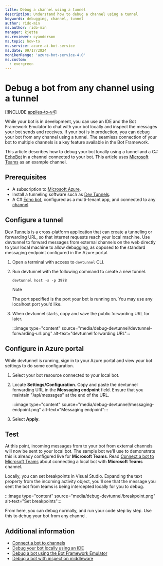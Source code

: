 ```yaml
---
title: Debug a channel using a tunnel
description: Understand how to debug a channel using a tunnel
keywords: debugging, channel, tunnel
author: rido-min
ms.author: rido-min
manager: kjette
ms.reviewer: cyanderson
ms.topic: how-to
ms.service: azure-ai-bot-service
ms.date: 09/17/2024
monikerRange: 'azure-bot-service-4.0'
ms.custom:
  - evergreen
---
```


# Debug a bot from any channel using a tunnel

[!INCLUDE [applies-to-v4](includes/applies-to-v4-current.md)]

While your bot is in development, you can use an IDE and the Bot Framework Emulator to chat with your bot locally and inspect the messages your bot sends and receives.
If your bot is in production, you can debug your bot from any channel using a tunnel. The seamless connection of your bot to multiple channels is a key feature available in the Bot Framework.

This article describes how to debug your bot locally using a tunnel and a C# [EchoBot](https://github.com/microsoft/BotBuilder-Samples/tree/main/samples/csharp_dotnetcore/02.echo-bot) in a channel connected to your bot. This article uses [Microsoft Teams](channel-connect-teams.md) as an example channel.


## Prerequisites

- A subscription to [Microsoft Azure](https://azure.microsoft.com/).
- Install a tunneling software such as [Dev Tunnels](https://aka.ms/devtunnels).
- A C# [Echo bot](https://github.com/microsoft/BotBuilder-Samples/tree/main/samples/csharp_dotnetcore/02.echo-bot), configured as a multi-tenant app, and connected to any [channel](bot-service-manage-channels.md).

## Configure a tunnel

[Dev Tunnels](https://aka.ms/devtunnels) is a cross-platform application that can create a tunneling or forwarding URL, so that internet requests reach your local machine. Use devtunnel to forward messages from external channels on the web directly to your local machine to allow debugging, as opposed to the standard messaging endpoint configured in the Azure portal.

1. Open a terminal with access to `devtunnel` CLI.

1. Run devtunnel with the following command to create a new tunnel.

    ```console
    devtunnel host -a -p 3978
    ```

    > [!NOTE]
    > The port specified is the port your bot is running on. You may use any localhost port you'd like.


1. When devtunnel starts, copy and save the public forwarding URL for later.

   :::image type="content" source="media/debug-devtunnel/devtunnel-forwarding-url.png" alt-text="devtunnel forwarding URL":::

## Configure in Azure portal

While devtunnel is running, sign in to your Azure portal and view your bot settings to do some configuration.

1. Select your bot resource connected to your local bot.

1. Locate **Settings/Configuration**. Copy and paste the devtunnel forwarding URL in the **Messaging endpoint** field. Ensure that you maintain "/api/messages" at the end of the URL.

   :::image type="content" source="media/debug-devtunnel/messaging-endpoint.png" alt-text="Messaging endpoint":::

1. Select **Apply**.

## Test

At this point, incoming messages from to your bot from external channels will now be sent to your local bot. The sample bot we'll use to demonstrate this is already configured live for **Microsoft Teams**. Read [Connect a bot to Microsoft Teams](channel-connect-teams.md) about connecting a local bot with **Microsoft Teams** channel.

Locally, you can set breakpoints in Visual Studio. Expanding the text property from the incoming activity object, you'll see that the message you sent the bot from teams is being intercepted locally for you to debug.

:::image type="content" source="media/debug-devtunnel/breakpoint.png" alt-text="Set breakpoints":::

From here, you can debug normally, and run your code step by step. Use this to debug your bot from any channel.

## Additional information

- [Connect a bot to channels](bot-service-manage-channels.md)
- [Debug your bot locally using an IDE](bot-service-debug-bot.md)
- [Debug a bot using the Bot Framework Emulator](bot-service-debug-emulator.md)
- [Debug a bot with inspection middleware](bot-service-debug-inspection-middleware.md)
